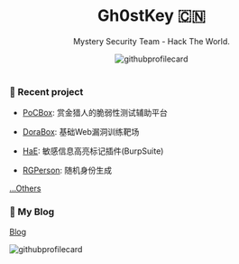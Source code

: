 <div align="center">
  <h1 align="center">Gh0stKey 🇨🇳</h1>
   <p align="center">
    Mystery Security Team - Hack The World.
   </p> 
   <img src='https://github-readme-stats.vercel.app/api/top-langs/?username=gh0stkey&layout=compact&hide=css' alt="githubprofilecard" />
</div>
<br/>

### 🚀 Recent project

- [PoCBox](https://github.com/Acmesec/PoCBox): 赏金猎人的脆弱性测试辅助平台

- [DoraBox](https://github.com/Acmesec/DoraBox): 基础Web漏洞训练靶场

- [HaE](https://github.com/gh0stkey/HaE): 敏感信息高亮标记插件(BurpSuite)

- [RGPerson](https://github.com/gh0stkey/RGPerson): 随机身份生成

[...Others](https://github.com/gh0stkey?tab=repositories)

### 👀 My Blog

[Blog](https://gh0st.cn)

<img src='https://github-readme-stats.vercel.app/api?username=gh0stkey&hide=["issues"]&show_icons=true' alt="githubprofilecard" />
